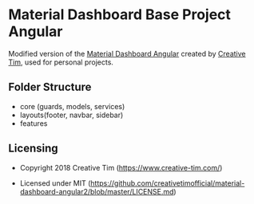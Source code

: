 # Material Dashboard Base Project Angular
Modified version of the [Material Dashboard Angular](https://www.creative-tim.com/product/material-dashboard-angular2) created by [Creative Tim](https://www.creative-tim.com/), used for personal projects.



## Folder Structure
- core (guards, models, services)
- layouts(footer, navbar, sidebar)
- features




## Licensing

- Copyright 2018 Creative Tim (https://www.creative-tim.com/)

- Licensed under MIT (https://github.com/creativetimofficial/material-dashboard-angular2/blob/master/LICENSE.md)

